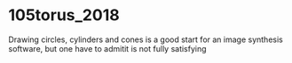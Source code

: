 # 105torus_2018
Drawing circles, cylinders and cones is a good start for an image synthesis software, but one have to admitit is not fully satisfying
